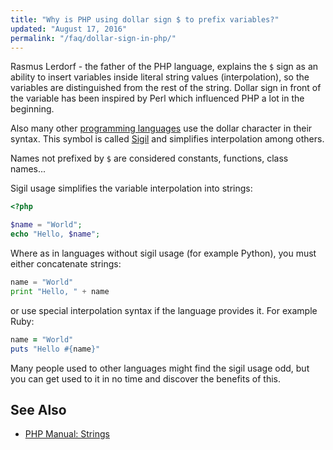 ```yaml
---
title: "Why is PHP using dollar sign $ to prefix variables?"
updated: "August 17, 2016"
permalink: "/faq/dollar-sign-in-php/"
---
```


Rasmus Lerdorf - the father of the PHP language, explains the `$` sign as
an ability to insert variables inside literal string values (interpolation), so
the variables are distinguished from the rest of the string. Dollar sign in
front of the variable has been inspired by Perl which influenced PHP a lot in the
beginning.

Also many other [programming languages](https://en.wikipedia.org/wiki/Dollar_sign#Use_in_computer_software)
use the dollar character in their syntax. This symbol is called
[Sigil](https://en.wikipedia.org/wiki/Sigil_(computer_programming))
and simplifies interpolation among others.

Names not prefixed by `$` are considered constants, functions, class names...

Sigil usage simplifies the variable interpolation into strings:

```php
<?php

$name = "World";
echo "Hello, $name";
```

Where as in languages without sigil usage (for example Python), you must either
concatenate strings:

```python
name = "World"
print "Hello, " + name
```

or use special interpolation syntax if the language provides it. For example Ruby:

```ruby
name = "World"
puts "Hello #{name}"
```

Many people used to other languages might find the sigil usage odd, but you can
get used to it in no time and discover the benefits of this.

## See Also

* [PHP Manual: Strings](http://php.net/manual/en/language.types.string.php)
